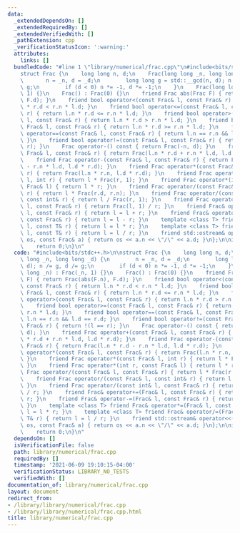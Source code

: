 ```yaml
---
data:
  _extendedDependsOn: []
  _extendedRequiredBy: []
  _extendedVerifiedWith: []
  _pathExtension: cpp
  _verificationStatusIcon: ':warning:'
  attributes:
    links: []
  bundledCode: "#line 1 \"library/numerical/frac.cpp\"\n#include<bits/stdc++.h>\n\n\
    struct Frac {\n    long long n, d;\n    Frac(long long _n, long long _d) {\n \
    \       n = _n, d = _d;\n        long long g = std::__gcd(n, d); n /= g, d /=\
    \ g;\n        if (d < 0) n *= -1, d *= -1;\n    }\n    Frac(long long _n) : Frac(_n,\
    \ 1) {}\n    Frac() : Frac(0) {}\n    friend Frac abs(Frac F) { return Frac(abs(F.n),\
    \ F.d); }\n    friend bool operator<(const Frac& l, const Frac& r) { return l.n\
    \ * r.d < r.n * l.d; }\n    friend bool operator<=(const Frac& l, const Frac&\
    \ r) { return l.n * r.d <= r.n * l.d; }\n    friend bool operator>(const Frac&\
    \ l, const Frac& r) { return l.n * r.d > r.n * l.d; }\n    friend bool operator>=(const\
    \ Frac& l, const Frac& r) { return l.n * r.d >= r.n * l.d; }\n    friend bool\
    \ operator==(const Frac& l, const Frac& r) { return l.n == r.n && l.d == r.d;\
    \ }\n    friend bool operator!=(const Frac& l, const Frac& r) { return !(l ==\
    \ r); }\n    Frac operator-() const { return Frac(-n, d); }\n    friend Frac operator+(const\
    \ Frac& l, const Frac& r) { return Frac(l.n * r.d + r.n * l.d, l.d * r.d); }\n\
    \    friend Frac operator-(const Frac& l, const Frac& r) { return Frac(l.n * r.d\
    \ - r.n * l.d, l.d * r.d); }\n    friend Frac operator*(const Frac& l, const Frac&\
    \ r) { return Frac(l.n * r.n, l.d * r.d); }\n    friend Frac operator*(const Frac&\
    \ l, int r) { return l * Frac(r, 1); }\n    friend Frac operator*(int r, const\
    \ Frac& l) { return l * r; }\n    friend Frac operator/(const Frac& l, const Frac&\
    \ r) { return l * Frac(r.d, r.n); }\n    friend Frac operator/(const Frac& l,\
    \ const int& r) { return l / Frac(r, 1); }\n    friend Frac operator/(const int&\
    \ l, const Frac& r) { return Frac(l, 1) / r; }\n    friend Frac& operator+=(Frac&\
    \ l, const Frac& r) { return l = l + r; }\n    friend Frac& operator-=(Frac& l,\
    \ const Frac& r) { return l = l - r; }\n    template <class T> friend Frac& operator*=(Frac&\
    \ l, const T& r) { return l = l * r; }\n    template <class T> friend Frac& operator/=(Frac&\
    \ l, const T& r) { return l = l / r; }\n    friend std::ostream& operator<<(std::ostream&\
    \ os, const Frac& a) { return os << a.n << \"/\" << a.d; }\n};\n\nint main() {\n\
    \    return 0;\n}\n"
  code: "#include<bits/stdc++.h>\n\nstruct Frac {\n    long long n, d;\n    Frac(long\
    \ long _n, long long _d) {\n        n = _n, d = _d;\n        long long g = std::__gcd(n,\
    \ d); n /= g, d /= g;\n        if (d < 0) n *= -1, d *= -1;\n    }\n    Frac(long\
    \ long _n) : Frac(_n, 1) {}\n    Frac() : Frac(0) {}\n    friend Frac abs(Frac\
    \ F) { return Frac(abs(F.n), F.d); }\n    friend bool operator<(const Frac& l,\
    \ const Frac& r) { return l.n * r.d < r.n * l.d; }\n    friend bool operator<=(const\
    \ Frac& l, const Frac& r) { return l.n * r.d <= r.n * l.d; }\n    friend bool\
    \ operator>(const Frac& l, const Frac& r) { return l.n * r.d > r.n * l.d; }\n\
    \    friend bool operator>=(const Frac& l, const Frac& r) { return l.n * r.d >=\
    \ r.n * l.d; }\n    friend bool operator==(const Frac& l, const Frac& r) { return\
    \ l.n == r.n && l.d == r.d; }\n    friend bool operator!=(const Frac& l, const\
    \ Frac& r) { return !(l == r); }\n    Frac operator-() const { return Frac(-n,\
    \ d); }\n    friend Frac operator+(const Frac& l, const Frac& r) { return Frac(l.n\
    \ * r.d + r.n * l.d, l.d * r.d); }\n    friend Frac operator-(const Frac& l, const\
    \ Frac& r) { return Frac(l.n * r.d - r.n * l.d, l.d * r.d); }\n    friend Frac\
    \ operator*(const Frac& l, const Frac& r) { return Frac(l.n * r.n, l.d * r.d);\
    \ }\n    friend Frac operator*(const Frac& l, int r) { return l * Frac(r, 1);\
    \ }\n    friend Frac operator*(int r, const Frac& l) { return l * r; }\n    friend\
    \ Frac operator/(const Frac& l, const Frac& r) { return l * Frac(r.d, r.n); }\n\
    \    friend Frac operator/(const Frac& l, const int& r) { return l / Frac(r, 1);\
    \ }\n    friend Frac operator/(const int& l, const Frac& r) { return Frac(l, 1)\
    \ / r; }\n    friend Frac& operator+=(Frac& l, const Frac& r) { return l = l +\
    \ r; }\n    friend Frac& operator-=(Frac& l, const Frac& r) { return l = l - r;\
    \ }\n    template <class T> friend Frac& operator*=(Frac& l, const T& r) { return\
    \ l = l * r; }\n    template <class T> friend Frac& operator/=(Frac& l, const\
    \ T& r) { return l = l / r; }\n    friend std::ostream& operator<<(std::ostream&\
    \ os, const Frac& a) { return os << a.n << \"/\" << a.d; }\n};\n\nint main() {\n\
    \    return 0;\n}\n"
  dependsOn: []
  isVerificationFile: false
  path: library/numerical/frac.cpp
  requiredBy: []
  timestamp: '2021-06-09 19:10:15-04:00'
  verificationStatus: LIBRARY_NO_TESTS
  verifiedWith: []
documentation_of: library/numerical/frac.cpp
layout: document
redirect_from:
- /library/library/numerical/frac.cpp
- /library/library/numerical/frac.cpp.html
title: library/numerical/frac.cpp
---
```

